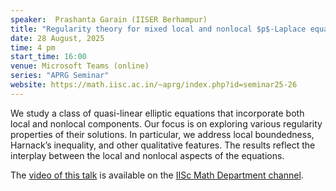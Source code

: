 ```yaml
---
speaker:  Prashanta Garain (IISER Berhampur)
title: "Regularity theory for mixed local and nonlocal $p$-Laplace equations"
date: 28 August, 2025
time: 4 pm
start_time: 16:00
venue: Microsoft Teams (online)
series: "APRG Seminar"
website: https://math.iisc.ac.in/~aprg/index.php?id=seminar25-26
---
```


We study a class of quasi-linear elliptic equations that incorporate both local and nonlocal components. Our focus is on exploring various regularity properties of their
solutions. In particular, we address local boundedness, Harnack’s inequality, and other qualitative features. The results reflect the interplay between the local and
nonlocal aspects of the equations.

The [video of this talk](https://www.youtube.com/watch?v=QcxdAMwzOeQ&list=PLQXtaLhI1-1qxOEykh-1WOFkYuIzEE-ev) is available
on the [IISc Math Department channel](https://www.youtube.com/channel/UCR5Igvq9HScQKlPr-0coSIg/playlists).
